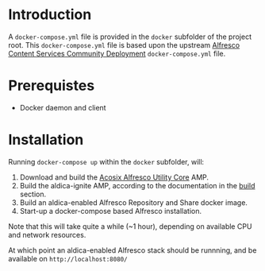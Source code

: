 # Introduction

A `docker-compose.yml` file is provided in the `docker` subfolder of the project root.
This `docker-compose.yml` file is based upon the upstream [Alfresco Content Services Community Deployment](https://github.com/Alfresco/acs-community-deployment) `docker-compose.yml` file.

# Prerequistes
* Docker daemon and client

# Installation
Running `docker-compose up` within the `docker` subfolder, will:

1. Download and build the [Acosix Alfresco Utility Core](https://github.com/Acosix/alfresco-utility) AMP.
2. Build the aldica-ignite AMP, according to the documentation in the [build](./Build.md) section.
3. Build an aldica-enabled Alfresco Repository and Share docker image.
4. Start-up a docker-compose based Alfresco installation.

Note that this will take quite a while (~1 hour), depending on available CPU and network resources.

At which point an aldica-enabled Alfresco stack should be runnning, and be available on `http://localhost:8080/`
